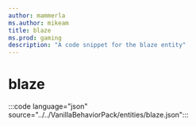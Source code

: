```yaml
---
author: mammerla
ms.author: mikeam
title: blaze
ms.prod: gaming
description: "A code snippet for the blaze entity"
---
```


# blaze

:::code language="json" source="../../VanillaBehaviorPack/entities/blaze.json":::
